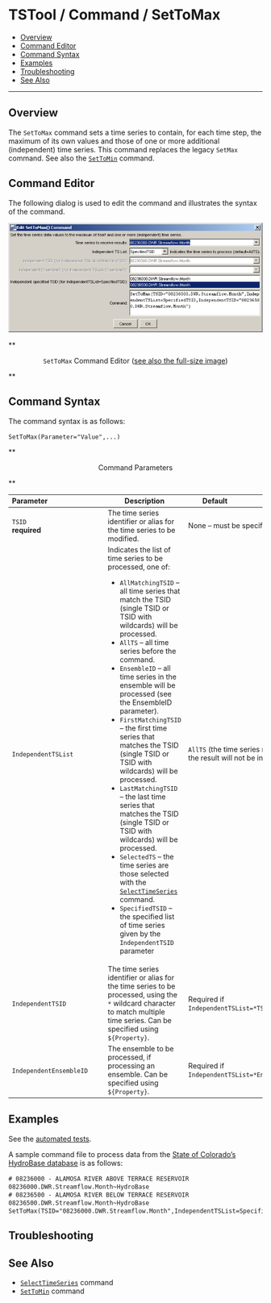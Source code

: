 # TSTool / Command / SetToMax #

* [Overview](#overview)
* [Command Editor](#command-editor)
* [Command Syntax](#command-syntax)
* [Examples](#examples)
* [Troubleshooting](#troubleshooting)
* [See Also](#see-also)

-------------------------

## Overview ##

The `SetToMax` command sets a time series to contain, for each time step,
the maximum of its own values and those of one or more additional (independent) time series.
This command replaces the legacy `SetMax` command.
See also the [`SetToMin`](../SetToMin/SetToMin.md) command.

## Command Editor ##

The following dialog is used to edit the command and illustrates the syntax of the command.

![SetToMax](SetToMax.png)

**<p style="text-align: center;">
`SetToMax` Command Editor (<a href="../SetToMax.png">see also the full-size image</a>)
</p>**

## Command Syntax ##

The command syntax is as follows:

```text
SetToMax(Parameter="Value",...)
```
**<p style="text-align: center;">
Command Parameters
</p>**

|**Parameter**&nbsp;&nbsp;&nbsp;&nbsp;&nbsp;&nbsp;&nbsp;&nbsp;&nbsp;&nbsp;&nbsp;&nbsp;&nbsp;&nbsp;&nbsp;&nbsp;&nbsp;&nbsp;&nbsp;&nbsp;&nbsp;&nbsp;&nbsp;&nbsp;&nbsp;&nbsp;&nbsp;&nbsp;|**Description**|**Default**&nbsp;&nbsp;&nbsp;&nbsp;&nbsp;&nbsp;&nbsp;&nbsp;&nbsp;&nbsp;&nbsp;&nbsp;&nbsp;&nbsp;&nbsp;&nbsp;&nbsp;&nbsp;&nbsp;&nbsp;&nbsp;&nbsp;&nbsp;&nbsp;&nbsp;&nbsp;&nbsp;|
|--------------|-----------------|-----------------|
|`TSID`<br>**required**|The time series identifier or alias for the time series to be modified.|None – must be specified.|
|`IndependentTSList`|Indicates the list of time series to be processed, one of:<br><ul><li>`AllMatchingTSID` – all time series that match the TSID (single TSID or TSID with wildcards) will be processed.</li><li>`AllTS` – all time series before the command.</li><li>`EnsembleID` – all time series in the ensemble will be processed (see the EnsembleID parameter).</li><li>`FirstMatchingTSID` – the first time series that matches the TSID (single TSID or TSID with wildcards) will be processed.</li><li>`LastMatchingTSID` – the last time series that matches the TSID (single TSID or TSID with wildcards) will be processed.</li><li>`SelectedTS` – the time series are those selected with the [`SelectTimeSeries`](../SelectTimeSeries/SelectTimeSeries.md) command.</li><li>`SpecifiedTSID` – the specified list of time series given by the `IndependentTSID` parameter</li></ul>|`AllTS` (the time series receiving the result will not be included)|
|`IndependentTSID`|The time series identifier or alias for the time series to be processed, using the `*` wildcard character to match multiple time series.  Can be specified using `${Property}`.|Required if `IndependentTSList=*TSID`|
|`IndependentEnsembleID`|The ensemble to be processed, if processing an ensemble. Can be specified using `${Property}`.|Required if `IndependentTSList=*EnsembleID`|

## Examples ##

See the [automated tests](https://github.com/OpenCDSS/cdss-app-tstool-test/tree/master/test/regression/commands/general/SetToMax).

A sample command file to process data from the [State of Colorado’s HydroBase database](../../datastore-ref/CO-HydroBase/CO-HydroBase.md)
is as follows:

```text
# 08236000 - ALAMOSA RIVER ABOVE TERRACE RESERVOIR
08236000.DWR.Streamflow.Month~HydroBase
# 08236500 - ALAMOSA RIVER BELOW TERRACE RESERVOIR
08236500.DWR.Streamflow.Month~HydroBase
SetToMax(TSID="08236000.DWR.Streamflow.Month",IndependentTSList=SpecifiedTSID,IndependentTSID="08236500.DWR.Streamflow.Month")
```

## Troubleshooting ##

## See Also ##

* [`SelectTimeSeries`](../SelectTimeSeries/SelectTimeSeries.md) command
* [`SetToMin`](../SetToMin/SetToMin.md) command
